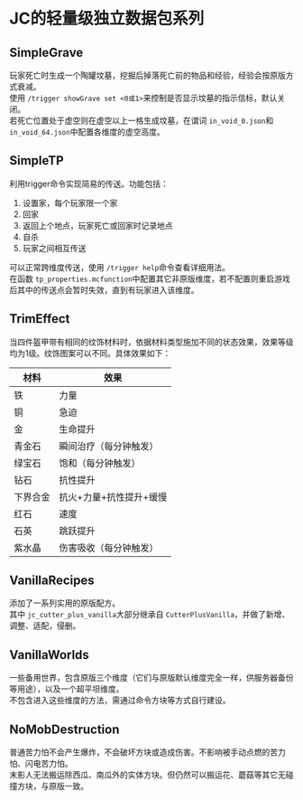 # JC的轻量级独立数据包系列

## SimpleGrave

玩家死亡时生成一个陶罐坟墓，挖掘后掉落死亡前的物品和经验，经验会按原版方式衰减。\
使用 `/trigger showGrave set <0或1>`来控制是否显示坟墓的指示信标，默认关闭。\
若死亡位置处于虚空则在虚空以上一格生成坟墓，在谓词 `in_void_0.json`和 `in_void_64.json`中配置各维度的虚空高度。

## SimpleTP

利用trigger命令实现简易的传送。功能包括：

1. 设置家，每个玩家限一个家
2. 回家
3. 返回上个地点，玩家死亡或回家时记录地点
4. 自杀
5. 玩家之间相互传送

可以正常跨维度传送，使用 `/trigger help`命令查看详细用法。\
在函数 `tp_properties.mcfunction`中配置其它非原版维度，若不配置则重启游戏后其中的传送点会暂时失效，直到有玩家进入该维度。

## TrimEffect

当四件盔甲带有相同的纹饰材料时，依据材料类型施加不同的状态效果，效果等级均为1级。纹饰图案可以不同。具体效果如下：

| **材料** | **效果**          |
| -------------- | ----------------------- |
| 铁             | 力量                    |
| 铜             | 急迫                    |
| 金             | 生命提升                |
| 青金石         | 瞬间治疗（每分钟触发）  |
| 绿宝石         | 饱和（每分钟触发）      |
| 钻石           | 抗性提升                |
| 下界合金       | 抗火+力量+抗性提升+缓慢 |
| 红石           | 速度                    |
| 石英           | 跳跃提升                |
| 紫水晶         | 伤害吸收（每分钟触发）  |

## VanillaRecipes

添加了一系列实用的原版配方。\
其中 `jc_cutter_plus_vanilla`大部分继承自 `CutterPlusVanilla`，并做了新增、调整、适配，侵删。

## VanillaWorlds

一些备用世界，包含原版三个维度（它们与原版默认维度完全一样，供服务器备份等用途），以及一个超平坦维度。\
不包含进入这些维度的方法，需通过命令方块等方式自行建设。

## NoMobDestruction

普通苦力怕不会产生爆炸，不会破坏方块或造成伤害。不影响被手动点燃的苦力怕、闪电苦力怕。\
末影人无法搬运除西瓜、南瓜外的实体方块。但仍然可以搬运花、蘑菇等其它无碰撞方块，与原版一致。